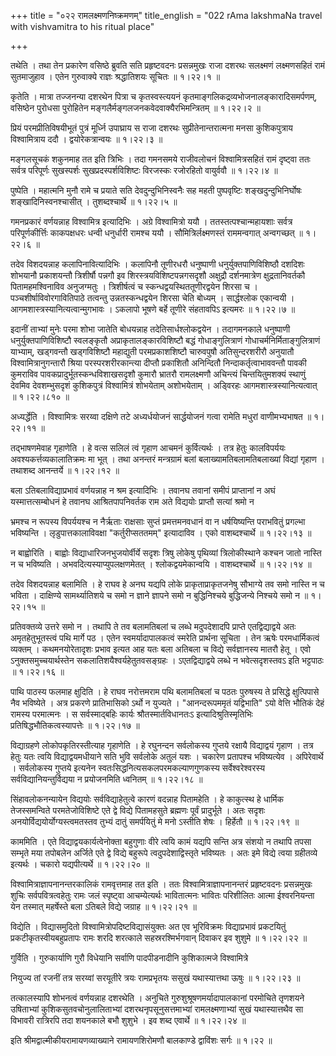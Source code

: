 +++
title = "०२२ रामलक्ष्मणनिष्क्रमणम्"
title_english = "022 rAma lakshmaNa travel with vishvamitra to his ritual place"

+++


तथेति । तथा तेन प्रकारेण वसिष्ठे ब्रुवति सति प्रहृष्टवदनः प्रसन्नमुखः
राजा दशरथः सलक्ष्मणं लक्ष्मणसहितं रामं सुतमाजुहाव । एतेन गुरुवाक्ये
राज्ञः श्रद्धातिशयः सूचितः  ॥  १।२२।१  ॥   

  

कृतेति । मात्रा तज्जनन्या दशरथेन पित्रा च कृतस्वस्त्ययनं
कृतमाङ्गलिकद्रव्यभोजनालङ्कारादिसमर्पणम्, वसिष्ठेन पुरोधसा पुरोहितेन
मङ्गलैर्मङ्गलजनकवेदवाक्यैरभिमन्त्रितम्  ॥  १।२२।२  ॥   

  

प्रियं परमप्रीतिविषयीभूतं पुत्रं मूर्ध्नि उपाघ्राय स राजा दशरथः
सुप्रीतेनान्तरात्मना मनसा कुशिकपुत्राय विश्वामित्राय ददौ ।
द्वयोरेकत्रान्वयः  ॥  १।२२।३  ॥   

  

मङ्गलसूचकं शकुनमाह तत इति त्रिभिः । तदा गमनसमये राजीवलोचनं
विश्वामित्रसहितं रामं दृष्ट्वा ततः सर्वत्र परिपूर्णः सुखस्पर्शः
सुखप्रदस्पर्शविशिष्टः विरजस्कः रजोरहितो वायुर्ववौ  ॥  १।२२।४  ॥   

  

पुष्पेति । महात्मनि मुनौ रामे च प्रयाते सति देवदुन्दुभिनिस्वनैः सह महती
पुष्पवृष्टिः शङ्खदुन्दुभिनिर्घोषः शङ्खादिनिस्वनश्चासीत् । तुशब्दश्चार्थे
 ॥  १।२२।५  ॥   

  

गमनप्रकारं वर्णयन्नाह विश्वामित्र इत्यादिभिः । अग्रे विश्वामित्रो ययौ ।
ततस्तत्पश्चान्महायशाः सर्वत्र परिपूर्णकीर्त्तिः काकपक्षधरः धन्वी
धनुर्धारी रामश्च ययौ । सौमित्रिर्लक्ष्मणस्तं राममन्वगात् अन्वगच्छत्  ॥ 
१।२२।६  ॥   

  

तदेव विशदयन्नाह कलापिनावित्यादिभिः । कलापिनौ तूणीरधरौ धनुष्पाणी
धनुर्युक्तपाणिविशिष्ठौ दशदिशः शोभयानौ प्रकाशयन्तौ त्रिशीर्षौ पन्नगौ इव
शिरस्त्रयविशिष्टपन्नगसदृशौ अक्षुद्रौ दर्शनमात्रेण क्षुद्रतानिवर्तकौ
पितामहमश्विनाविव अनुजग्मतुः । त्रिशीर्षत्वं च स्कन्धद्वयस्थिततूणीरद्वयेन
शिरसा च । पञ्चशीर्षाविवोरगावितिपाठे तत्वन्तु उन्नतस्कन्धद्वयेन शिरसा
चेति बोध्यम् । सार्द्धश्लोक एकान्वयी । आगमशास्त्रस्यानित्यत्वान्मुगभावः
। ऽकलापो भूषणे बर्हे तूणीरे संहतावपिऽ इत्यमरः  ॥  १।२२।७  ॥   

  

इदानीं ताभ्यां मुनेः परमा शोभा जातेति बोधयन्नाह तदेतिसार्धश्लोकद्वयेन ।
तदागमनकाले धनुष्पाणी धनुर्युक्तपाणिविशिष्टौ स्वलङ्कृतौ
अप्राकृतालङ्कारविशिष्टौ बद्धं गोधाङ्गुलित्राणं
गोधाचर्मनिर्मिताङ्गुलित्राणं याभ्याम्, खड्गवन्तौ खड्गविशिष्टौ महाद्युती
परमप्रकाशशिष्टौ चारुवपुषौ अतिसुन्दरशरीरौ अनुयातौ विश्वामित्रानुगन्तारौ
श्रिया परस्परशरीरकान्त्या दीप्तौ प्रकाशितौ अनिन्दितौ
निन्दाकर्तृत्वाभाववन्तौ पावकी कुमराविव पावकप्रादुर्भूतस्कन्धविशाखसदृशौ
कुमारौ भ्रातरौ रामलक्ष्मणौ अचिन्त्यं चिन्तयितुमशक्यं स्थाणुं देवमिव
देवशम्भुसदृशं कुशिकपुत्रं विश्वामित्रं शोभयेताम् अशोभयेताम् । अड्विरहः
आगमशास्त्रस्यानित्यत्वात्  ॥  १।२२।८१०  ॥   

  

अध्यर्द्धेति । विश्वामित्रः सरय्वा दक्षिणे तटे अध्यर्धयोजनं सार्द्धयोजनं
गत्वा रामेति मधुरां वाणीमभ्यभाषत  ॥  १।२२।११  ॥   

  

तद्भाषणमेवाह गृहाणेति । हे वत्स सलिलं त्वं गृहाण आचमनं कुर्वित्यर्थः ।
तत्र हेतुः कालविपर्ययः अवश्यकर्त्तव्यकालातिक्रमः मा भूत् । तथा अनन्तरं
मन्त्रग्रामं बलां बलाख्यामतिबलामतिबलाख्यां विद्यां गृहाण । तथाशब्द
आनन्तर्ये  ॥  १।२२।१२  ॥   

  

बला ऽतिबलाविद्याप्रभावं वर्णयन्नाह न श्रम इत्यादिभिः । तवानघ तवानां
समीपं प्राप्तानां न अघं यस्मात्तत्सम्बोधनं हे तवानघ आश्रितपापनिवर्तक राम
अते विद्ययोः प्राप्तौ सत्यां श्रमो न  

भ्रमश्च न रूपस्य विपर्ययश्च न नैर्ऋताः राक्षसाः सुप्तं प्रमत्तमनवधानं वा
न धर्षयिष्यन्ति पराभवितुं प्रगल्भा भविष्यन्ति । लृडुपात्तकालाविवक्षा
"कर्तुरीप्सततमम्" इत्यादाविव । एको वाशब्दश्चार्थे  ॥  १।२२।१३  ॥   

  

न बाह्वोरिति । बाह्वोः विद्याधारिजनभुजयोर्वीर्ये सदृशः त्रिषु लोकेषु
पृथिव्यां त्रिलोकीस्थाने कश्चन जातो नास्ति न च भविष्यति ।
अभवदित्यस्याप्युपलक्षणमेतत् । श्लोकद्वयमेकान्वयि । वाशब्दश्चार्थे  ॥ 
१।२२।१४  ॥   

  

तदेव विशदयन्नाह बलामिति । हे राघव हे अनघ यद्यपि लोके
प्राकृताप्राकृतजनेषु सौभाग्ये तव समो नास्ति न च भविता । दाक्षिण्ये
सामर्थ्यातिशये च समो न ज्ञाने ज्ञापने समो न बुद्धिनिश्चये बुद्धिजन्ये
निश्चये समो न  ॥  १।२२।१५  ॥   

  

प्रतिवक्तव्ये उत्तरे समो न । तथापि ते तव बलामतिबलां च लब्धे मदुपदेशादपि
प्राप्ते एतद्विद्याद्वये अतः अमृतहेतुभूतस्त्वं पथि मार्गे पठ । एतेन
स्वमर्यादापालकत्वं स्मरेति प्रार्थना सूचिता । तेन ऋषेः परमधार्मिकत्वं
व्यक्तम् । कथमनयोरेतादृशः प्रभाव इत्यत आह यतः बला अतिबला च विद्ये
सर्वज्ञानस्य मातरौ हेतू । एवो ऽनुक्तसमुच्चयार्थस्तेन
सकलातिशयैश्वर्यहेतुतवसङ्ग्रहः । ऽएतद्विद्याद्वये लब्धे न भवेत्सदृशस्तवऽ
इति भट्टपाठः  ॥  १।२२।१६  ॥   

  

पाथि पाठस्य फलमाह क्षुदिति । हे राघव नरोत्तमराम पथि बलामतिबलां च पठतः
पुरुषस्य ते प्रसिद्धे क्षुत्पिपासे नैव भविष्येते । अत्र प्रकरणे
प्रातिभासिको ऽर्थो न युज्यते । "आनन्दरूपममृतं यद्विभाति" ऽयो वेत्ति
भौतिकं देहं रामस्य परमात्मनः । स सर्वस्माद्बहिः कार्यः
श्रौतस्मार्तविधानतःऽ इत्यादिश्रुतिस्मृतिभिः प्रतिषिद्धभौतिकत्वस्यापत्तेः
 ॥  १।२२।१७  ॥   

  

विद्याग्रहणे लोकोपकृतिरस्तीत्याह गृहाणेति । हे रघुनन्दन सर्वलोकस्य
गुप्तये रक्षायै विद्याद्वयं गृहाण । तत्र हेतुः यतः त्वयि
विद्याद्वयमधीयाने सति भुवि सर्वलोके अतुलं यशः । चकारेण प्रतापश्च
भविष्यत्येव । अपिरेवार्थे । सर्वलोकस्य गुप्तये इत्यनेन
स्वतःसिद्धनित्यसकलपरमकल्याणगुणकस्य सर्वेश्वरेश्वरस्य
सर्वविद्यानियन्तुर्विद्यया न प्रयोजनमिति ध्वनितम्  ॥  १।२२।१८  ॥   

  

सिंहावलोकनन्यायेन विद्ययोः सर्वविद्याहेतुत्वे कारणं वदन्नाह पितामहेति ।
हे काकुत्स्थ हे धार्मिक तेजस्समन्विते परमतेजोविशिष्टे एते द्वे विद्ये
पितामहसुते ब्रह्मणः पूर्वं प्रादुर्भूते । अतः सदृशः
अनयोर्विद्ययोर्योग्यस्त्वमतस्तव तुभ्यं दातुं समर्पयितुं मे मनो ऽस्तीति
शेषः । हिर्हेतौ  ॥  १।२२।१९  ॥   

  

काममिति । एते विद्याद्वयकार्यत्वेनोक्ता बहुगुणाः वीरे त्वयि कामं यद्यपि
सन्ति अत्र संशयो न तथापि तपसा सम्भृते मया तपोबलेन अर्जिते एते द्वे
विद्ये बहुरूपे त्वदुपदेशाद्विस्तृते भविष्यतः । अतः इमे विद्ये त्वया
ग्रहीतव्ये इत्यर्थः । चकारो यद्यपीत्यर्थे  ॥  १।२२।२०  ॥   

  

विश्वामित्राज्ञापनानन्तरकालिकं रामवृत्तमाह तत इति । ततः
विश्वामित्राज्ञापनानन्तरं प्रहृष्टवदनः प्रसन्नमुखः शुचिः
सर्वपवित्रत्वहेतुः रामः जलं स्पृष्ट्वा आचम्येत्यर्थः भावितात्मनः भावितः
परिशीलितः आत्मा ईश्वरनियन्ता येन तस्मात् महर्षेस्ते बला ऽतिबले विद्ये
जग्राह  ॥  १।२२।२१  ॥   

  

विद्येति । विद्यासमुदितो विश्वामित्रोपदिष्टविद्यासंयुक्तः अत एव
भूरिविक्रमः विद्याप्रभावं प्रकटयितुं प्रकटीकृतस्वीयबहुप्रतापः रामः शरदि
शरत्काले सहस्ररश्मिर्भगवान् दिवाकर इव शुशुमे  ॥  १।२२।२२  ॥   

  

गुर्विति । गुरुकार्याणि गुरौ विधेयानि सर्वाणि पादपीडनादीनि कुशिकात्मजे
विश्वामित्रे  

नियुज्य तां रजनीं तत्र सरय्वां सरयूतीरे त्रयः रामप्रभृतयः ससुखं
यथास्यात्तथा ऊषुः  ॥  १।२२।२३  ॥   

  

तत्कालस्यापि शोभनत्वं वर्णयन्नाह दशरथेति । अनुचिते
गुरुशुश्रूषणमर्यादापालकानां परमोचिते तृणशयने उषिताभ्यां
कुशिकसुतवचोनुलालिताभ्यां दशरथनृपसूनुसत्तमाभ्यां रामलक्ष्मणाभ्यां सुखं
यथास्यात्तथैव सा विभावरी रात्रिरपि तदा शयनकाले बभौ शुशुभे । इव शब्द
एवार्थे  ॥  १।२२।२४  ॥   

  

इति श्रीमद्वाल्मीकीयरामायणव्याख्याने रामायणशिरोमणौ बालकाण्डे द्वाविंशः
सर्गः  ॥  १।२२  ॥   

  

  


